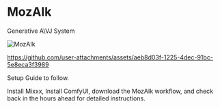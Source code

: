 # MozAIk
Generative A\VJ System

![MozAIk](https://github.com/user-attachments/assets/64cf2bcf-6e3b-403e-bced-e89ba1f27cee)

https://github.com/user-attachments/assets/aeb8d03f-1225-4dec-91bc-5e8eca3f3989

Setup Guide to follow.

Install Mixxx, Install ComfyUI, download the MozAIk workflow, and check back in the hours ahead for detailed instructions.
